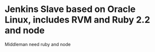 # Jenkins Slave based on Oracle Linux, includes RVM and Ruby 2.2 and node

Middleman need ruby and node
